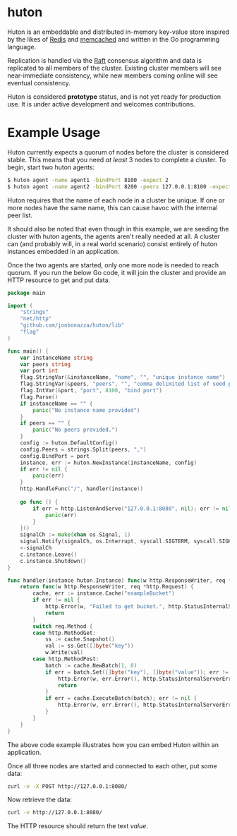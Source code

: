 # huton
Huton is an embeddable and distributed in-memory key-value store inspired by the likes of [Redis](https://redis.io/) and [memcached](https://memcached.org/) and written in the Go programming language.

Replication is handled via the [Raft](https://raft.github.io/) consensus algorithm and data is replicated to all members of the cluster. Existing cluster members will see near-immediate consistency, while new members coming online will see eventual consistency.

Huton is considered **prototype** status, and is not yet ready for production use. It is under active development and welcomes contributions.

# Example Usage
Huton currently expects a quorum of nodes before the cluster is considered stable. This means that you need _at least_ 3 nodes to complete a cluster.
To begin, start two huton agents:
```bash
$ huton agent -name agent1 -bindPort 8100 -expect 2
$ huton agent -name agent2 -bindPort 8200 -peers 127.0.0.1:8100 -expect 2
```
Huton requires that the name of each node in a cluster be unique. If one or more nodes have the same name, this can cause havoc with the internal peer list.

It should also be noted that even though in this example, we are seeding the cluster with huton agents, the agents aren't really needed at all. A cluster can (and probably will, in a real world scenario) consist entirely of huton instances embedded in an application.

Once the two agents are started, only one more node is needed to reach quorum. If you run the below Go code, it will join the cluster and provide an HTTP resource to get and put data.
```go
package main

import (
	"strings"
	"net/http"
	"github.com/jonbonazza/huton/lib"
	"flag"
)

func main() {
	var instanceName string
	var peers string
	var port int
	flag.StringVar(&instanceName, "name", "", "unique instance name")
	flag.StringVar(&peers, "peers", "", "comma delimited list of seed peers")
	flag.IntVar(&port, "port", 8100, "bind port")
	flag.Parse()
	if instanceName == "" {
		panic("No instance name provided")
	}
	if peers == "" {
		panic("No peers provided.")
	}
	config := huton.DefaultConfig()
	config.Peers = strings.Split(peers, ",")
	config.BindPort = port
	instance, err := huton.NewInstance(instanceName, config)
	if err != nil {
		panic(err)
	}
	http.HandleFunc("/", handler(instance))
	
	go func () {
		if err = http.ListenAndServe("127.0.0.1:8080", nil); err != nil {
			panic(err)
		}
	}()
	signalCh := make(chan os.Signal, 1)
	signal.Notify(signalCh, os.Interrupt, syscall.SIGTERM, syscall.SIGKILL)
	<-signalCh
	c.instance.Leave()
	c.instance.Shutdown()
}

func handler(instance huton.Instance) func(w http.ResponseWriter, req *http.Request) {
	return func(w http.ResponseWriter, req *http.Request) {
		cache, err := instance.Cache("exampleBucket")
		if err != nil {
			http.Error(w, "Failed to get bucket.", http.StatusInternalServerError)
			return
		}
		switch req.Method {
		case http.MethodGet:
			ss := cache.Snapshot()
			val := ss.Get([]byte("key"))
			w.Write(val)
		case http.MethodPost:
			batch := cache.NewBatch(1, 8)
			if err = batch.Set([]byte("key"), []byte("value")); err != nil {
				http.Error(w, err.Error(), http.StatusInternalServerError)
				return
			}
			if err = cache.ExecuteBatch(batch); err != nil {
				http.Error(w, err.Error(), http.StatusInternalServerError)
			}
		}
	}
}

```
The above code example illustrates how you can embed Huton within an application.

Once all three nodes are started and connected to each other, put some data:
```bash
curl -v -X POST http://127.0.0.1:8080/
```
Now retrieve the data:
```bash
curl -v http://127.0.0.1:8080/
```
The HTTP resource should return the text _value_.


